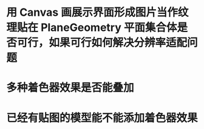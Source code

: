 # 用 Canvas 画展示界面形成图片当作纹理贴在 PlaneGeometry 平面集合体是否可行，如果可行如何解决分辨率适配问题
# 多种着色器效果是否能叠加
# 已经有贴图的模型能不能添加着色器效果